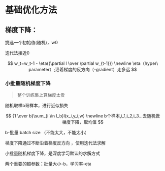 # 基础优化方法

## 梯度下降：

挑选一个初始值(随机)，w0

迭代法接近0

$$
w_t=w_t-1 - \eta({\partial l \over \partial w_{t-1}}) \newline \eta（hyper\ parameter）;沿着梯度的反方向（-gradient）走多远
$$

### 小批量随机梯度下降

> 整个训练集上算梯度太贵
> 

随机取样b哥样本，进行近似损失

$$
{1 \over b}\sum_{i \in I_b}l(x_i,y_i,w) \newline b个样本,i_1,i_2,i_3...去随机做梯度下降，取均值
$$

b-批量 batch size （不能太大，不能太小）

梯度下降通过不断沿着梯度反方向 ，使用迭代法求解

小批量随机梯度下降，是深度学习默认的求解方式

两个重要的超参数：批量大小-b，学习率-eta